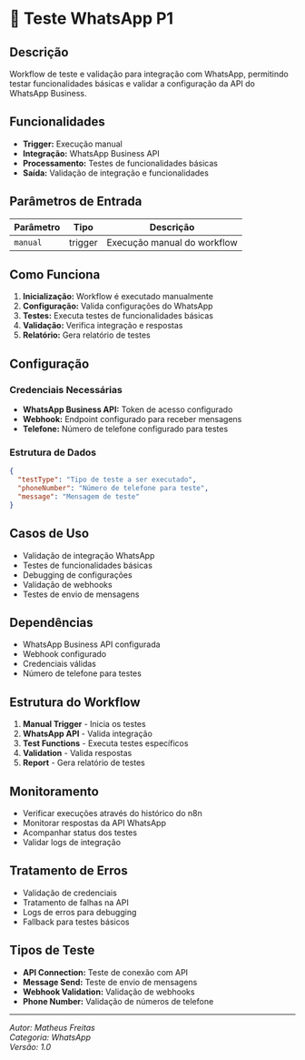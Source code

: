# 📱 Teste WhatsApp P1

## Descrição

Workflow de teste e validação para integração com WhatsApp, permitindo testar funcionalidades básicas e validar a configuração da API do WhatsApp Business.

## Funcionalidades

- **Trigger:** Execução manual
- **Integração:** WhatsApp Business API
- **Processamento:** Testes de funcionalidades básicas
- **Saída:** Validação de integração e funcionalidades

## Parâmetros de Entrada

| Parâmetro | Tipo   | Descrição                    |
| --------- | ------ | ---------------------------- |
| `manual`  | trigger| Execução manual do workflow |

## Como Funciona

1. **Inicialização:** Workflow é executado manualmente
2. **Configuração:** Valida configurações do WhatsApp
3. **Testes:** Executa testes de funcionalidades básicas
4. **Validação:** Verifica integração e respostas
5. **Relatório:** Gera relatório de testes

## Configuração

### Credenciais Necessárias

- **WhatsApp Business API:** Token de acesso configurado
- **Webhook:** Endpoint configurado para receber mensagens
- **Telefone:** Número de telefone configurado para testes

### Estrutura de Dados

```json
{
  "testType": "Tipo de teste a ser executado",
  "phoneNumber": "Número de telefone para teste",
  "message": "Mensagem de teste"
}
```

## Casos de Uso

- Validação de integração WhatsApp
- Testes de funcionalidades básicas
- Debugging de configurações
- Validação de webhooks
- Testes de envio de mensagens

## Dependências

- WhatsApp Business API configurada
- Webhook configurado
- Credenciais válidas
- Número de telefone para testes

## Estrutura do Workflow

1. **Manual Trigger** - Inicia os testes
2. **WhatsApp API** - Valida integração
3. **Test Functions** - Executa testes específicos
4. **Validation** - Valida respostas
5. **Report** - Gera relatório de testes

## Monitoramento

- Verificar execuções através do histórico do n8n
- Monitorar respostas da API WhatsApp
- Acompanhar status dos testes
- Validar logs de integração

## Tratamento de Erros

- Validação de credenciais
- Tratamento de falhas na API
- Logs de erros para debugging
- Fallback para testes básicos

## Tipos de Teste

- **API Connection:** Teste de conexão com API
- **Message Send:** Teste de envio de mensagens
- **Webhook Validation:** Validação de webhooks
- **Phone Number:** Validação de números de telefone

---

_Autor: Matheus Freitas_  
_Categoria: WhatsApp_  
_Versão: 1.0_
